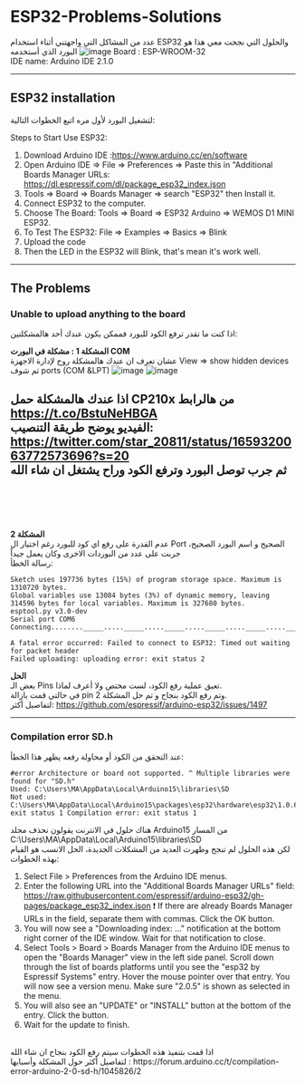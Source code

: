 
# ESP32-Problems-Solutions
عدد من المشاكل التي واجهتني أثناء استخدام ESP32 والحلول التي نجحت معي
هذا هو البورد الذي أستخدمه
![image](https://github.com/Mjd0001/ESP32-Problems-Solutions/assets/105239889/e2d3f895-9387-4c66-b384-15b7accc5f5a)
Board : ESP-WROOM-32 <br>
IDE name: Arduino IDE 2.1.0 <br>

---
## ESP32 installation
لتشغيل البورد لأول مره اتبع الخطوات التالية:

Steps to Start Use ESP32:
1. Download Arduino IDE :https://www.arduino.cc/en/software
2.	Open Arduino IDE => File => Preferences => Paste this in "Additional Boards Manager URLs: https://dl.espressif.com/dl/package_esp32_index.json
3.	Tools => Board => Boards Manager => search "ESP32" then Install it.
4.	Connect ESP32 to the computer.
5.	Choose The Board: Tools => Board => ESP32 Arduino => WEMOS D1 MINI ESP32.
6.	To Test The ESP32: File => Examples => Basics => Blink 
7.	Upload the code
8.	Then the LED in the ESP32 will Blink, that's mean it's work well. 

--- 

## The Problems
### Unable to upload anything to the board
اذا كنت ما تقدر ترفع الكود للبورد فممكن يكون عندك أحد هالمشكلتين: <br>

**المشكلة 1 : مشكلة في البورت COM** <br>
عشان تعرف ان عندك هالمشكلة روح لإدارة الاجهزة 
View => show hidden devices
ثم شوف
 ports (COM &LPT)
 ![image](https://github.com/Mjd0001/ESP32-Problems-Solutions/assets/105239889/72dc7c62-bdea-4363-8ac5-c6661dc4e046)
![image](https://github.com/Mjd0001/ESP32-Problems-Solutions/assets/105239889/d942c1e0-ada2-4ffd-93a8-fbe148b40052)

اذا عندك هالمشكلة 
حمل CP210x من هالرابط https://t.co/BstuNeHBGA <br>
الفيديو يوضح طريقة التنصيب: https://twitter.com/star_20811/status/1659320063772573696?s=20 <br> 
ثم جرب توصل البورد وترفع الكود وراح يشتغل ان شاء الله <br>
<br> 
<br>
<br>
---
**المشكلة 2** <br>
عدم القدرة على رفع اي كود للبورد رغم اختيار ال Port الصحيح و اسم البورد الصحيح، جربت على عدد من البوردات الاخرى وكان يعمل جيداً <br>
رسالة الخطأ:
```
Sketch uses 197736 bytes (15%) of program storage space. Maximum is 1310720 bytes.
Global variables use 13084 bytes (3%) of dynamic memory, leaving 314596 bytes for local variables. Maximum is 327680 bytes.
esptool.py v3.0-dev
Serial port COM6
Connecting........_____....._____....._____....._____....._____....._____....._____

A fatal error occurred: Failed to connect to ESP32: Timed out waiting for packet header
Failed uploading: uploading error: exit status 2
```

**الحل** <br>
بعض الـ Pins تعيق عملية رفع الكود، لست مختص ولا أعرف لماذا. <br>
في حالتي قمت بازالة pin 2 وتم رفع الكود بنجاح و تم حل المشكلة. <br>
لتفاصيل أكثر: https://github.com/espressif/arduino-esp32/issues/1497

---
### Compilation error SD.h
عند  التحقق من الكود أو محاولة رفعه يظهر هذا الخطأ: <br>
```
#error Architecture or board not supported. ^ Multiple libraries were found for "SD.h" 
Used: C:\Users\MA\AppData\Local\Arduino15\libraries\SD 
Not used: C:\Users\MA\AppData\Local\Arduino15\packages\esp32\hardware\esp32\1.0.6\libraries\SD exit status 1 Compilation error: exit status 1
```
هناك حلول في الانترنت يقولون نحذف مجلد Arduino15 من المسار C:\Users\MA\AppData\Local\Arduino15\libraries\SD  <br>
لكن هذه الحلول لم تنجح وظهرت العديد من المشكلات الجديدة، الحل الانسب هو القيام بهذه الخطوات:

1. Select File > Preferences from the Arduino IDE menus.
2. Enter the following URL into the "Additional Boards Manager URLs" field:
https://raw.githubusercontent.com/espressif/arduino-esp32/gh-pages/package_esp32_index.json
:exclamation: If there are already Boards Manager URLs in the field, separate them with commas.
Click the OK button.
3. You will now see a "Downloading index: ..." notification at the bottom right corner of the IDE window. Wait for that notification to close.
4. Select Tools > Board > Boards Manager from the Arduino IDE menus to open the "Boards Manager" view in the left side panel.
Scroll down through the list of boards platforms until you see the "esp32 by Espressif Systems" entry. Hover the mouse pointer over that entry.
You will now see a version menu. Make sure "2.0.5" is shown as selected in the menu.
5. You will also see an "UPDATE" or "INSTALL" button at the bottom of the entry. Click the button.
6. Wait for the update to finish.<br>

<br>
اذا قمت بتنفيذ هذه الخطوات سيتم رفع الكود بنجاح ان شاء الله <br>
لتفاصيل أكثر حول المشكلة وأسبابها : https://forum.arduino.cc/t/compilation-error-arduino-2-0-sd-h/1045826/2

